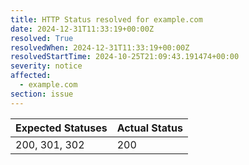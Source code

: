 ```yaml
---
title: HTTP Status resolved for example.com
date: 2024-12-31T11:33:19+00:00Z
resolved: True
resolvedWhen: 2024-12-31T11:33:19+00:00Z
resolvedStartTime: 2024-10-25T21:09:43.191474+00:00
severity: notice
affected:
  - example.com
section: issue
---
```


| Expected Statuses | Actual Status  |
|-------------------|----------------|
| 200, 301, 302 | 200 |
